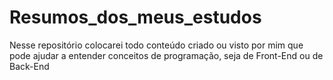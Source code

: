 # Resumos_dos_meus_estudos
Nesse repositório colocarei todo conteúdo criado ou visto por mim que pode ajudar a entender conceitos de programação, seja de Front-End ou de Back-End
